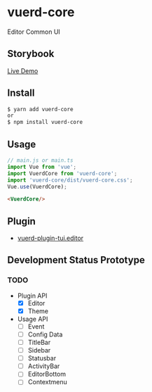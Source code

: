 # vuerd-core
Editor Common UI

## Storybook 
[Live Demo](https://vuerd.github.io/vuerd-docs/)

## Install
```bash
$ yarn add vuerd-core
or
$ npm install vuerd-core
```
## Usage
```js
// main.js or main.ts
import Vue from 'vue';
import VuerdCore from 'vuerd-core';
import 'vuerd-core/dist/vuerd-core.css';
Vue.use(VuerdCore);
```
```html
<VuerdCore/>
```

## Plugin
- [vuerd-plugin-tui.editor](https://github.com/vuerd/vuerd-plugin-tui.editor)

## Development Status Prototype
### TODO
- Plugin API
  - [x] Editor
  - [x] Theme
- Usage API
  - [ ] Event
  - [ ] Config Data
  - [ ] TitleBar
  - [ ] Sidebar
  - [ ] Statusbar
  - [ ] ActivityBar
  - [ ] EditorBottom
  - [ ] Contextmenu
